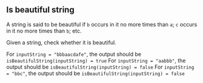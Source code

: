 ## Is beautiful string

A string is said to be beautiful if `b` occurs in it no more times than `a`; `c` occurs in it no more times than `b`; etc.

Given a string, check whether it is beautiful.

For `inputString = "bbbaacdafe"`, the output should be `isBeautifulString(inputString) = true`
For `inputString = "aabbb"`, the output should be `isBeautifulString(inputString) = false`
For `inputString = "bbc"`, the output should be `isBeautifulString(inputString) = false`
